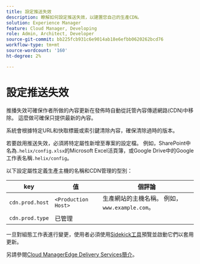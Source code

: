 ```yaml
---
title: 設定推送失效
description: 瞭解如何設定推送失效，以建置您自己的生產CDN。
solution: Experience Manager
feature: Cloud Manager, Developing
role: Admin, Architect, Developer
source-git-commit: bb225fcb931c6e9014ab18e6efbb0620262bcd76
workflow-type: tm+mt
source-wordcount: '160'
ht-degree: 2%

---
```


# 設定推送失效

推播失效可確保作者所做的內容更新在發佈時自動從託管內容傳遞網路(CDN)中移除。 這麼做可確保只提供最新的內容。

系統會根據特定URL和快取標籤或索引鍵清除內容，確保清除過時的版本。

若要啟用推送失效，必須將特定屬性新增至專案的設定檔。 例如，SharePoint中名為`.helix/config.xlsx`的Microsoft Excel活頁簿，或Google Drive中的Google工作表名稱`.helix/config`。

以下設定屬性定義生產主機的名稱和CDN管理的型別：

| key | 值 | 個評論 |
| --- | --- | --- |
| `cdn.prod.host` | `<Production Host>` | 生產網站的主機名稱。 例如，`www.example.com`。 |
| `cdn.prod.type` | 已管理 |   |

一旦對組態工作表進行變更，使用者必須使用[Sidekick工具](/help/edge/docs/sidekick.md)預覽並啟動它們以套用更新。

另請參閱[Cloud ManagerEdge Delivery Services簡介](/help/implementing/cloud-manager/edge-delivery/introduction-to-edge-delivery-services.md#ed-todo-list)。

